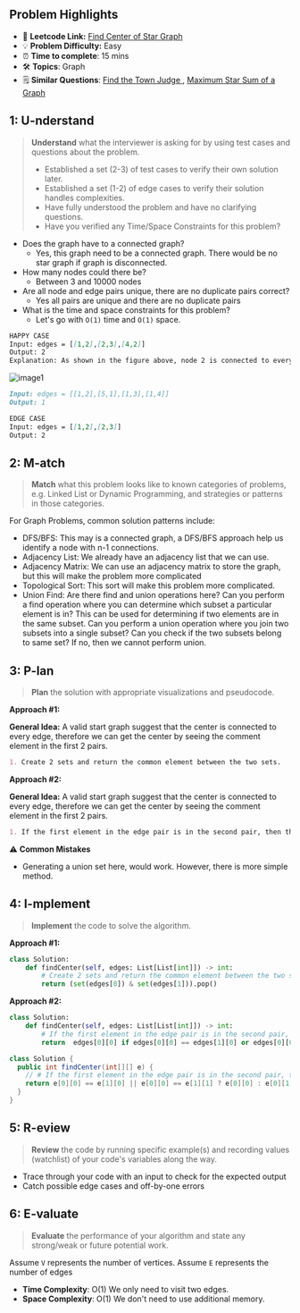 ## Problem Highlights

* 🔗 **Leetcode Link:** [Find Center of Star Graph](https://leetcode.com/problems/find-center-of-star-graph/)
* 💡 **Problem Difficulty:** Easy
* ⏰ **Time to complete**: 15 mins
* 🛠️ **Topics**: Graph
* 🗒️ **Similar Questions**: [Find the Town Judge ](https://leetcode.com/problems/find-the-town-judge/), [Maximum Star Sum of a Graph](https://leetcode.com/problems/maximum-star-sum-of-a-graph/)
    
## 1: U-nderstand
 
> **Understand** what the interviewer is asking for by using test cases and questions about the problem.
> 
> - Established a set (2-3) of test cases to verify their own solution later.
> - Established a set (1-2) of edge cases to verify their solution handles complexities.
> - Have fully understood the problem and have no clarifying questions.
> - Have you verified any Time/Space Constraints for this problem?

- Does the graph have to a connected graph?
  - Yes, this graph need to be a connected graph. There would be no star graph if graph is disconnected.
- How many nodes could there be?
    - Between 3 and 10000 nodes
- Are all node and edge pairs unique, there are no duplicate pairs correct?
    - Yes all pairs are unique and there are no duplicate pairs
- What is the time and space constraints for this problem?
    - Let's go with `O(1)` time and `O(1)` space. 

```markdown
HAPPY CASE
Input: edges = [[1,2],[2,3],[4,2]]
Output: 2
Explanation: As shown in the figure above, node 2 is connected to every other node, so 2 is the center.
```
![image1](https://assets.leetcode.com/uploads/2021/02/24/star_graph.png)

```markdown
Input: edges = [[1,2],[5,1],[1,3],[1,4]]
Output: 1

EDGE CASE
Input: edges = [[1,2],[2,3]]
Output: 2
```   
    
## 2: M-atch

> **Match** what this problem looks like to known categories of problems, e.g. Linked List or Dynamic Programming, and strategies or patterns in those categories.

For Graph Problems, common solution patterns include:


- DFS/BFS: This may is a connected graph, a DFS/BFS approach help us identify a node with n-1 connections.
- Adjacency List: We already have an adjacency list that we can use.
- Adjacency Matrix: We can use an adjacency matrix to store the graph, but this will make the problem more complicated
- Topological Sort: This sort will make this problem more complicated.
- Union Find: Are there find and union operations here? Can you perform a find operation where you can determine which subset a particular element is in? This can be used for determining if two elements are in the same subset. Can you perform a union operation where you join two subsets into a single subset? Can you check if the two subsets belong to same set? If no, then we cannot perform union. 

## 3: P-lan

> **Plan** the solution with appropriate visualizations and pseudocode.

**Approach #1:**

**General Idea:** A valid start graph suggest that the center is connected to every edge, therefore we can get the center by seeing the comment element in the first 2 pairs. 

```markdown
1. Create 2 sets and return the common element between the two sets.
```

**Approach #2:**

**General Idea:** A valid start graph suggest that the center is connected to every edge, therefore we can get the center by seeing the comment element in the first 2 pairs. 

```markdown
1. If the first element in the edge pair is in the second pair, then this is the common element and therefore the center node. Else it is the second element. 
```

⚠️ **Common Mistakes**

* Generating a union set here, would work. However, there is more simple method. 
 
## 4: I-mplement

> **Implement** the code to solve the algorithm.

**Approach #1:**
```python
class Solution:
    def findCenter(self, edges: List[List[int]]) -> int:
        # Create 2 sets and return the common element between the two sets.
        return (set(edges[0]) & set(edges[1])).pop()
```

**Approach #2:**
```python
class Solution:
    def findCenter(self, edges: List[List[int]]) -> int:
        # If the first element in the edge pair is in the second pair, then this is the common element and therefore the center node. Else it is the second element. 
        return  edges[0][0] if edges[0][0] == edges[1][0] or edges[0][0] == edges[1][1] else edges[0][1] 
```
```java
class Solution {
  public int findCenter(int[][] e) {
    // # If the first element in the edge pair is in the second pair, then this is the common element and therefore the center node. Else it is the second element. 
    return e[0][0] == e[1][0] || e[0][0] == e[1][1] ? e[0][0] : e[0][1];
  }
}
```

## 5: R-eview

> **Review** the code by running specific example(s) and recording values (watchlist) of your code's variables along the way.

- Trace through your code with an input to check for the expected output
- Catch possible edge cases and off-by-one errors

## 6: E-valuate

> **Evaluate** the performance of your algorithm and state any strong/weak or future potential work.

Assume `V` represents the number of vertices.
Assume `E` represents the number of edges

* **Time Complexity**: O(1) We only need to visit two edges.
* **Space Complexity**: O(1) We don't need to use additional memory.




